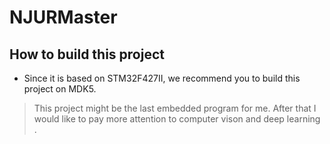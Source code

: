 # NJURMaster
## How to build this project
- Since it is based on STM32F427II, we recommend you to build this project on MDK5.

> This project might be the last embedded program for me. 
> After that I would like to pay more attention to computer vison and deep learning .
